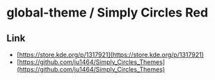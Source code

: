 

# global-theme / Simply Circles Red


## Link

* [https://store.kde.org/p/1317921](https://store.kde.org/p/1317921)
* [https://github.com/ju1464/Simply_Circles_Themes](https://github.com/ju1464/Simply_Circles_Themes)
